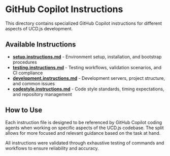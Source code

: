 # GitHub Copilot Instructions

This directory contains specialized GitHub Copilot instructions for different aspects of UCD.js development.

## Available Instructions

- **[setup.instructions.md](./setup.instructions.md)** - Environment setup, installation, and bootstrap procedures
- **[testing.instructions.md](./testing.instructions.md)** - Testing workflows, validation scenarios, and CI compliance
- **[development.instructions.md](./development.instructions.md)** - Development servers, project structure, and common issues
- **[codestyle.instructions.md](./codestyle.instructions.md)** - Code style standards, timing expectations, and repository management

## How to Use

Each instruction file is designed to be referenced by GitHub Copilot coding agents when working on specific aspects of the UCD.js codebase. The split allows for more focused and relevant guidance based on the task at hand.

All instructions were validated through exhaustive testing of commands and workflows to ensure reliability and accuracy.
